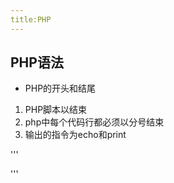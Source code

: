 ```yaml
---
title:PHP
---
```

## PHP语法

* PHP的开头和结尾


1. PHP脚本以<?php开始，?>结束
2. php中每个代码行都必须以分号结束
3. 输出的指令为echo和print

'''

<?php

echo "hello world";

?>

'''
